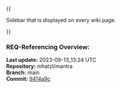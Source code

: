 {{
  
Sidebar that is displayed on every wiki page.

}}

### **REQ-Referencing Overview:**

**Last update:** 2023-09-13_13:24 UTC  
**Repository:** mhatzl/mantra  
**Branch:** main  
**Commit:** [9414a9c](https://github.com/mhatzl/mantra/commit/9414a9ca90de077c58a607e5128ef26ac13da472)  
